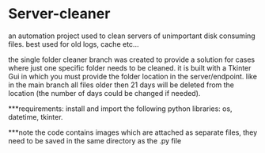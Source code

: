 # Server-cleaner
an automation project used to clean servers of unimportant disk consuming files. best used for old logs, cache etc...

the single folder cleaner branch was created to provide a solution for cases where just one specific folder needs to be cleaned.
it is built with a Tkinter Gui in which you must provide the folder location in the server/endpoint.
like in the main branch all files older then 21 days will be deleted from the location (the number of days could be changed if needed).

***requirements: install and import the following python libraries: os, datetime, tkinter.

***note the code contains images which are attached as separate files, they need to be saved in the same directory as the .py file
